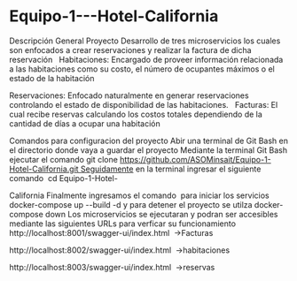 # Equipo-1---Hotel-California 
Descripción General Proyecto Desarrollo de tres microservicios los cuales son enfocados a crear reservaciones y realizar la factura de dicha reservación
 
 Habitaciones: Encargado de proveer información relacionada a las habitaciones como su costo, el número de ocupantes máximos o el estado de la habitación

Reservaciones: Enfocado naturalmente en generar reservaciones controlando el estado de disponibilidad de las habitaciones.
 
 Facturas: El cual recibe reservas calculando los costos totales dependiendo de la cantidad de días a ocupar una habitación 

Comandos para configuracion del proyecto Abir una terminal de Git Bash en el directorio donde vaya a guardar el proyecto Mediante la terminal Git Bash ejecutar el comando git clone https://github.com/ASOMinsait/Equipo-1-Hotel-California.git Seguidamente en la terminal ingresar el siguiente comando  cd Equipo-1-Hotel-

California Finalmente ingresamos el comando  para iniciar los servicios docker-compose up --build -d
y para detener el proyecto se utilza docker-compose down Los microservicios se ejecutaran y podran ser accesibles mediante las siguientes URLs para verficar su funcionamiento 
http://localhost:8001/swagger-ui/index.html  ->Facturas

http://localhost:8002/swagger-ui/index.html  ->habitaciones

http://localhost:8003/swagger-ui/index.html  ->reservas 
